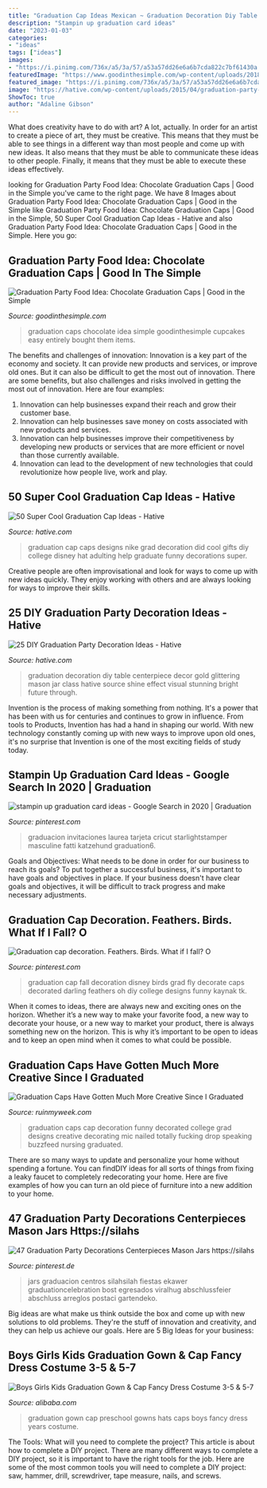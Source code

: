 ```yaml
---
title: "Graduation Cap Ideas Mexican ~ Graduation Decoration Diy Table Centerpiece Decor Gold Glittering Mason Jar Class Hative Source Shine Effect Visual Stunning Bright Future Through"
description: "Stampin up graduation card ideas"
date: "2023-01-03"
categories:
- "ideas"
tags: ["ideas"]
images:
- "https://i.pinimg.com/736x/a5/3a/57/a53a57dd26e6a6b7cda822c7bf61430a.jpg"
featuredImage: "https://www.goodinthesimple.com/wp-content/uploads/2018/03/chocolate-graduation-caps.jpg"
featured_image: "https://i.pinimg.com/736x/a5/3a/57/a53a57dd26e6a6b7cda822c7bf61430a.jpg"
image: "https://hative.com/wp-content/uploads/2015/04/graduation-party-decor/24-graduation-party-decoration-ideas.jpg"
ShowToc: true
author: "Adaline Gibson"
---
```



What does creativity have to do with art? A lot, actually. In order for an artist to create a piece of art, they must be creative. This means that they must be able to see things in a different way than most people and come up with new ideas. It also means that they must be able to communicate these ideas to other people. Finally, it means that they must be able to execute these ideas effectively.

	

		
looking for Graduation Party Food Idea: Chocolate Graduation Caps | Good in the Simple you've came to the right page. We have 8 Images about Graduation Party Food Idea: Chocolate Graduation Caps | Good in the Simple like Graduation Party Food Idea: Chocolate Graduation Caps | Good in the Simple, 50 Super Cool Graduation Cap Ideas - Hative and also Graduation Party Food Idea: Chocolate Graduation Caps | Good in the Simple. Here you go:
		
    
## Graduation Party Food Idea: Chocolate Graduation Caps | Good In The Simple

<img loading=lazy src="https://www.goodinthesimple.com/wp-content/uploads/2018/03/chocolate-graduation-caps.jpg" onerror="this.onerror=null;this.src='https://tse4.mm.bing.net/th?id=OIP.9UuHagmMWMA7RV0uP6Z-BAHaN8&amp;pid=15.1';" alt="Graduation Party Food Idea: Chocolate Graduation Caps | Good in the Simple">

_Source: goodinthesimple.com_

>graduation caps chocolate idea simple goodinthesimple cupcakes easy entirely bought them items. 

	

The benefits and challenges of innovation:
Innovation is a key part of the economy and society. It can provide new products and services, or improve old ones. But it can also be difficult to get the most out of innovation. There are some benefits, but also challenges and risks involved in getting the most out of innovation. Here are four examples:
1. Innovation can help businesses expand their reach and grow their customer base.
2. Innovation can help businesses save money on costs associated with new products and services.
3. Innovation can help businesses improve their competitiveness by developing new products or services that are more efficient or novel than those currently available.
4. Innovation can lead to the development of new technologies that could revolutionize how people live, work and play.

    
## 50 Super Cool Graduation Cap Ideas - Hative

<img loading=lazy src="https://hative.com/wp-content/uploads/2016/04/graduation-caps/50-super-cool-graduation-cap-ideas.jpg" onerror="this.onerror=null;this.src='https://tse2.mm.bing.net/th?id=OIP.Oo9AMMZxfe2fd3FYFlBc_gHaJ4&amp;pid=15.1';" alt="50 Super Cool Graduation Cap Ideas - Hative">

_Source: hative.com_

>graduation cap caps designs nike grad decoration did cool gifts diy college disney hat adulting help graduate funny decorations super. 

	

Creative people are often improvisational and look for ways to come up with new ideas quickly. They enjoy working with others and are always looking for ways to improve their skills.

    
## 25 DIY Graduation Party Decoration Ideas - Hative

<img loading=lazy src="https://hative.com/wp-content/uploads/2015/04/graduation-party-decor/24-graduation-party-decoration-ideas.jpg" onerror="this.onerror=null;this.src='https://tse2.mm.bing.net/th?id=OIP.O8QEuy4zBxmhFDJJMpKrugHaMd&amp;pid=15.1';" alt="25 DIY Graduation Party Decoration Ideas - Hative">

_Source: hative.com_

>graduation decoration diy table centerpiece decor gold glittering mason jar class hative source shine effect visual stunning bright future through. 

	

Invention is the process of making something from nothing. It's a power that has been with us for centuries and continues to grow in influence. From tools to Products, Invention has had a hand in shaping our world. With new technology constantly coming up with new ways to improve upon old ones, it's no surprise that Invention is one of the most exciting fields of study today.

    
## Stampin Up Graduation Card Ideas - Google Search In 2020 | Graduation

<img loading=lazy src="https://i.pinimg.com/736x/cc/38/59/cc3859ec58714d9e0ed9dfcfd6b976c8.jpg" onerror="this.onerror=null;this.src='https://tse1.mm.bing.net/th?id=OIP.IMoyhhwu1EP2VTCDD7cKRwHaJ4&amp;pid=15.1';" alt="stampin up graduation card ideas - Google Search in 2020 | Graduation">

_Source: pinterest.com_

>graduacion invitaciones laurea tarjeta cricut starlightstamper masculine fatti katzehund graduation6. 

	

Goals and Objectives: What needs to be done in order for our business to reach its goals?
To put together a successful business, it's important to have goals and objectives in place. If your business doesn't have clear goals and objectives, it will be difficult to track progress and make necessary adjustments.

    
## Graduation Cap Decoration. Feathers. Birds. What If I Fall? O

<img loading=lazy src="https://i.pinimg.com/736x/5c/b9/7e/5cb97e436710fc2830a96df475bc9336.jpg" onerror="this.onerror=null;this.src='https://tse4.mm.bing.net/th?id=OIP._HqgvHWAYuLnEUAW2_08NwHaJ3&amp;pid=15.1';" alt="Graduation cap decoration. Feathers. Birds. What if I fall? O">

_Source: pinterest.com_

>graduation cap fall decoration disney birds grad fly decorate caps decorated darling feathers oh diy college designs funny kaynak tk. 

	

When it comes to ideas, there are always new and exciting ones on the horizon. Whether it’s a new way to make your favorite food, a new way to decorate your house, or a new way to market your product, there is always something new on the horizon. This is why it’s important to be open to ideas and to keep an open mind when it comes to what could be possible.

    
## Graduation Caps Have Gotten Much More Creative Since I Graduated

<img loading=lazy src="https://ruinmyweek.com/wp-content/uploads/2016/05/funny-photos-of-funny-graduation-caps-decorated-graduation-caps-mic-drop.jpg" onerror="this.onerror=null;this.src='https://tse1.mm.bing.net/th?id=OIP.-pqBeX522s7e8sGtTvuEhAHaJ4&amp;pid=15.1';" alt="Graduation Caps Have Gotten Much More Creative Since I Graduated">

_Source: ruinmyweek.com_

>graduation caps cap decoration funny decorated college grad designs creative decorating mic nailed totally fucking drop speaking buzzfeed nursing graduated. 

	

There are so many ways to update and personalize your home without spending a fortune. You can findDIY ideas for all sorts of things from fixing a leaky faucet to completely redecorating your home. Here are five examples of how you can turn an old piece of furniture into a new addition to your home.

    
## 47 Graduation Party Decorations Centerpieces Mason Jars Https://silahs

<img loading=lazy src="https://i.pinimg.com/736x/a5/3a/57/a53a57dd26e6a6b7cda822c7bf61430a.jpg" onerror="this.onerror=null;this.src='https://tse4.mm.bing.net/th?id=OIP.ww9WQBvKOVmRauGxEV40yAHaLP&amp;pid=15.1';" alt="47 Graduation Party Decorations Centerpieces Mason Jars https://silahs">

_Source: pinterest.de_

>jars graduacion centros silahsilah fiestas ekawer graduationcelebration bost egresados viralhug abschlussfeier abschluss arreglos postaci gartendeko. 

	

Big ideas are what make us think outside the box and come up with new solutions to old problems. They're the stuff of innovation and creativity, and they can help us achieve our goals. Here are 5 Big Ideas for your business: 

    
## Boys Girls Kids Graduation Gown &amp; Cap Fancy Dress Costume 3-5 &amp; 5-7

<img loading=lazy src="https://sc01.alicdn.com/kf/HTB1SYmcGFXXXXXzXFXXq6xXFXXXX/200363391/HTB1SYmcGFXXXXXzXFXXq6xXFXXXX.jpg" onerror="this.onerror=null;this.src='https://tse1.mm.bing.net/th?id=OIP.BSfv3pNFUx06ug1dIUAtfgHaKl&amp;pid=15.1';" alt="Boys Girls Kids Graduation Gown &amp; Cap Fancy Dress Costume 3-5 &amp; 5-7">

_Source: alibaba.com_

>graduation gown cap preschool gowns hats caps boys fancy dress years costume. 

	

The Tools: What will you need to complete the project?
This article is about how to complete a DIY project. There are many different ways to complete a DIY project, so it is important to have the right tools for the job. Here are some of the most common tools you will need to complete a DIY project: saw, hammer, drill, screwdriver, tape measure, nails, and screws.

